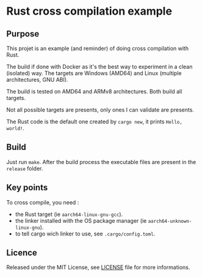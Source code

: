 # Rust cross compilation example

## Purpose

This projet is an example (and reminder) of doing cross compilation with Rust.

The build if done with Docker as it's the best way to experiment in a clean (isolated) way. The targets are Windows (AMD64) and Linux (multiple architectures, GNU ABI).

The build is tested on AMD64 and ARMv8 architectures. Both build all targets.

Not all possible targets are presents, only ones I can validate are presents.

The Rust code is the default one created by `cargo new`, it prints `Hello, world!`.

## Build

Just run `make`. After the build process the executable files are present in the `release` folder.

## Key points

To cross compile, you need :

* the Rust target (ie `aarch64-linux-gnu-gcc`).
* the linker installed with the OS package manager (ie `aarch64-unknown-linux-gnu`).
* to tell cargo wich linker to use, see `.cargo/config.toml`.

## Licence

Released under the MIT License, see [LICENSE](LICENSE) file for more informations.